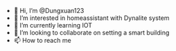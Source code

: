 - 👋 Hi, I’m @Dungxuan123
- 👀 I’m interested in homeassistant with Dynalite system
- 🌱 I’m currently learning IOT
- 💞️ I’m looking to collaborate on setting a smart building
- 📫 How to reach me 

<!---
Dungxuan123/Dungxuan123 is a ✨ special ✨ repository because its `README.md` (this file) appears on your GitHub profile.
You can click the Preview link to take a look at your changes.
--->
